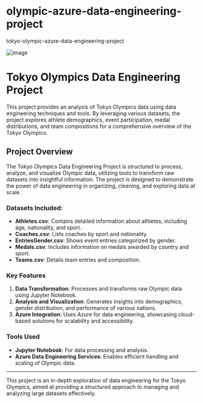 # olympic-azure-data-engineering-project
tokyo-olympic-azure-data-engineering-project

![image](https://github.com/panchiwalashivani/olympic-azure-data-engineering-project/assets/72301600/f40bcb96-012f-45b4-b853-f90ae3db4589)

# Tokyo Olympics Data Engineering Project

This project provides an analysis of Tokyo Olympics data using data engineering techniques and tools. By leveraging various datasets, the project explores athlete demographics, event participation, medal distributions, and team compositions for a comprehensive overview of the Tokyo Olympics.

## Project Overview

The Tokyo Olympics Data Engineering Project is structured to process, analyze, and visualize Olympic data, utilizing tools to transform raw datasets into insightful information. The project is designed to demonstrate the power of data engineering in organizing, cleaning, and exploring data at scale.

### Datasets Included:
- **Athletes.csv**: Contains detailed information about athletes, including age, nationality, and sport.
- **Coaches.csv**: Lists coaches by sport and nationality.
- **EntriesGender.csv**: Shows event entries categorized by gender.
- **Medals.csv**: Includes information on medals awarded by country and sport.
- **Teams.csv**: Details team entries and composition.

### Key Features
1. **Data Transformation**: Processes and transforms raw Olympic data using Jupyter Notebook.
2. **Analysis and Visualization**: Generates insights into demographics, gender distribution, and performance of various nations.
3. **Azure Integration**: Uses Azure for data engineering, showcasing cloud-based solutions for scalability and accessibility.

### Tools Used
- **Jupyter Notebook**: For data processing and analysis.
- **Azure Data Engineering Services**: Enables efficient handling and scaling of Olympic data.

---

This project is an in-depth exploration of data engineering for the Tokyo Olympics, aimed at providing a structured approach to managing and analyzing large datasets effectively.

